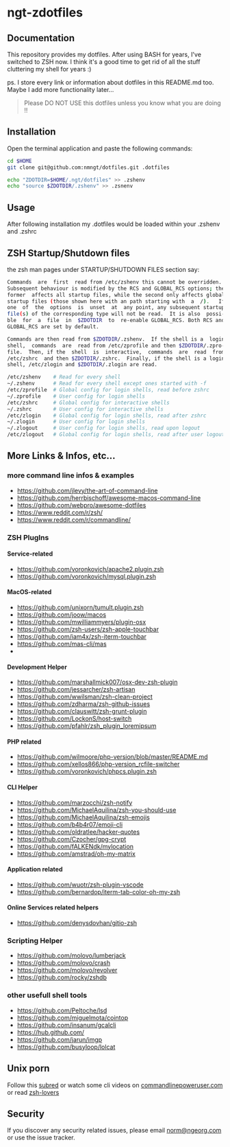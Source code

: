 # ngt-zdotfiles

## Documentation
This repository provides my dotfiles. After using BASH for years, I've switched to ZSH now. I think it's a good time to get rid of all the stuff cluttering my shell for years :) 

ps. I store every link or information about dotfiles in this README.md too. Maybe I add more functionality later...

> Please DO NOT USE this dotfiles unless you know what you are doing !!

## Installation
Open the terminal application and paste the following commands:

``` bash
cd $HOME
git clone git@github.com:nmngt/dotfiles.git .dotfiles

echo "ZDOTDIR=$HOME/.ngt/dotfiles" >> .zshenv
echo "source $ZDOTDIR/.zshenv" >> .zsnenv
```

## Usage
After following installation my .dotfiles would be loaded within your .zshenv and .zshrc

## ZSH Startup/Shutdown files
the zsh man pages under STARTUP/SHUTDOWN FILES section say: 

```bash
Commands  are  first  read from /etc/zshenv this cannot be overridden.
Subsequent behaviour is modified by the RCS and GLOBAL_RCS options; the
former  affects all startup files, while the second only affects global
startup files (those shown here with an path starting with  a  /).   If
one  of  the  options  is  unset  at  any point, any subsequent startup
file(s) of the corresponding type will not be read.  It is also  possi-
ble  for  a  file  in  $ZDOTDIR  to  re-enable GLOBAL_RCS. Both RCS and
GLOBAL_RCS are set by default.

Commands are then read from $ZDOTDIR/.zshenv.  If the shell is a  login
shell,  commands  are  read from /etc/zprofile and then $ZDOTDIR/.zpro-
file.  Then, if the  shell  is  interactive,  commands  are  read  from
/etc/zshrc  and then $ZDOTDIR/.zshrc.  Finally, if the shell is a login
shell, /etc/zlogin and $ZDOTDIR/.zlogin are read.

/etc/zshenv    # Read for every shell
~/.zshenv      # Read for every shell except ones started with -f
/etc/zprofile  # Global config for login shells, read before zshrc
~/.zprofile    # User config for login shells
/etc/zshrc     # Global config for interactive shells
~/.zshrc       # User config for interactive shells
/etc/zlogin    # Global config for login shells, read after zshrc
~/.zlogin      # User config for login shells
~/.zlogout     # User config for login shells, read upon logout
/etc/zlogout   # Global config for login shells, read after user logout file
```

## More Links & Infos, etc...

### more command line infos & examples
- https://github.com/jlevy/the-art-of-command-line
- https://github.com/herrbischoff/awesome-macos-command-line
- https://github.com/webpro/awesome-dotfiles
- https://www.reddit.com/r/zsh/
- https://www.reddit.com/r/commandline/

### ZSH PlugIns

#### Service-related
- https://github.com/voronkovich/apache2.plugin.zsh
- https://github.com/voronkovich/mysql.plugin.zsh

#### MacOS-related
- https://github.com/unixorn/tumult.plugin.zsh
- https://github.com/joow/macos
- https://github.com/mwilliammyers/plugin-osx
- https://github.com/zsh-users/zsh-apple-touchbar
- https://github.com/iam4x/zsh-iterm-touchbar
- https://github.com/mas-cli/mas
- 

#### Development Helper
- https://github.com/marshallmick007/osx-dev-zsh-plugin
- https://github.com/jessarcher/zsh-artisan
- https://github.com/wwilsman/zsh-clean-project
- https://github.com/zdharma/zsh-github-issues
- https://github.com/clauswitt/zsh-grunt-plugin
- https://github.com/LockonS/host-switch
- https://github.com/pfahlr/zsh_plugin_loremipsum

#### PHP related
- https://github.com/wilmoore/php-version/blob/master/README.md
- https://github.com/xellos866/php-version_rcfile-switcher
- https://github.com/voronkovich/phpcs.plugin.zsh

#### CLI Helper
- https://github.com/marzocchi/zsh-notify
- https://github.com/MichaelAquilina/zsh-you-should-use
- https://github.com/MichaelAquilina/zsh-emojis
- https://github.com/b4b4r07/emoji-cli
- https://github.com/oldratlee/hacker-quotes
- https://github.com/Czocher/gpg-crypt
- https://github.com/fALKENdk/mylocation
- https://github.com/amstrad/oh-my-matrix

#### Application related
- https://github.com/wuotr/zsh-plugin-vscode
- https://github.com/bernardop/iterm-tab-color-oh-my-zsh

#### Online Services related helpers
- https://github.com/denysdovhan/gitio-zsh

### Scripting Helper
- https://github.com/molovo/lumberjack
- https://github.com/molovo/crash
- https://github.com/molovo/revolver
- https://github.com/rocky/zshdb

### other usefull shell tools
- https://github.com/Peltoche/lsd
- https://github.com/miguelmota/cointop
- https://github.com/insanum/gcalcli
- https://hub.github.com/
- https://github.com/jarun/imgp
- https://github.com/busyloop/lolcat

## Unix porn
Follow this [subred](https://www.reddit.com/r/unixporn/) or watch some cli videos on [commandlinepoweruser.com](https://commandlinepoweruser.com/) or read [zsh-lovers](https://grml.org/zsh/zsh-lovers.html)

## Security
If you discover any security related issues, please email norm@ngeorg.com or use the issue tracker.
